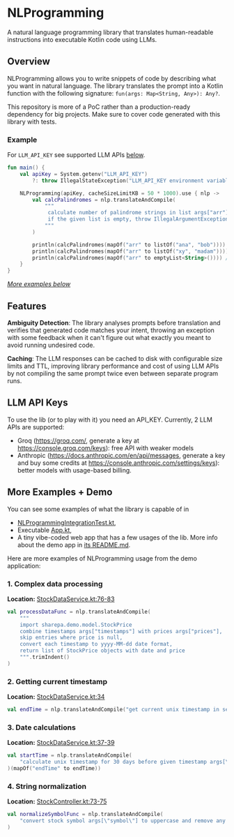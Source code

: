 # NLProgramming

A natural language programming library that translates human-readable instructions into executable Kotlin code using
LLMs.

## Overview

NLProgramming allows you to write snippets of code by describing what you want in natural language. The library
translates the prompt into a Kotlin function with the following signature: `fun(args: Map<String, Any>): Any?`.

This repository is more of a PoC rather than a production-ready dependency for big projects. Make sure to cover code
generated with this library with tests.

### Example

For `LLM_API_KEY` see supported LLM APIs [below](#llm-api-keys).

```kotlin
fun main() {
    val apiKey = System.getenv("LLM_API_KEY")
        ?: throw IllegalStateException("LLM_API_KEY environment variable is required")

    NLProgramming(apiKey, cacheSizeLimitKB = 50 * 1000).use { nlp ->
        val calcPalindromes = nlp.translateAndCompile(
            """
             calculate number of palindrome strings in list args["arr"].
             if the given list is empty, throw IllegalArgumentException
            """
        )

        println(calcPalindromes(mapOf("arr" to listOf("ana", "bob")))) // prints 2
        println(calcPalindromes(mapOf("arr" to listOf("xy", "madam")))) // prints 1
        println(calcPalindromes(mapOf("arr" to emptyList<String>()))) // throws IllegalArgumentException
    }
}
```

*[More examples below](#more-examples--demo)*

## Features

**Ambiguity Detection**: The library analyses prompts before translation and verifies that generated code matches your
intent, throwing an exception with some feedback when it can't figure out what exactly you meant to avoid running
undesired code.

**Caching**: The LLM responses can be cached to disk with configurable size limits and TTL, improving library
performance and cost of using LLM APIs by not compiling the same prompt twice even between separate program runs.

## LLM API Keys

To use the lib (or to play with it) you need an API_KEY. Currently, 2 LLM APIs are supported:

* Groq (https://groq.com/, generate a key at https://console.groq.com/keys): free API with weaker models
* Anthropic (https://docs.anthropic.com/en/api/messages, generate a key and buy some credits
  at https://console.anthropic.com/settings/keys): better models with usage-based billing.

## More Examples + Demo

You can see some examples of what the library is capable of in

* [NLProgrammingIntegrationTest.kt](nlp/src/test/kotlin/sharepa/nlprogramming/NLProgrammingIntegrationTest.kt),
* Executable [App.kt](app/src/main/kotlin/App.kt),
* A tiny vibe-coded web app that has a few usages of the lib. More info about the demo app
  in [its README.md](demo/README.md).

Here are more examples of NLProgramming usage from the demo application:

### 1. Complex data processing

**Location:** [StockDataService.kt:76-83](demo/src/main/kotlin/service/StockDataService.kt#L76-L83)

```kotlin
val processDataFunc = nlp.translateAndCompile(
    """
    import sharepa.demo.model.StockPrice
    combine timestamps args["timestamps"] with prices args["prices"], 
    skip entries where price is null,
    convert each timestamp to yyyy-MM-dd date format,
    return list of StockPrice objects with date and price
    """.trimIndent()
)
```

### 2. Getting current timestamp

**Location:** [StockDataService.kt:34](demo/src/main/kotlin/service/StockDataService.kt#L34)

```kotlin
val endTime = nlp.translateAndCompile("get current unix timestamp in seconds")(emptyMap()) as Long
```

### 3. Date calculations

**Location:** [StockDataService.kt:37-39](demo/src/main/kotlin/service/StockDataService.kt#L37-L39)

```kotlin
val startTime = nlp.translateAndCompile(
    "calculate unix timestamp for 30 days before given timestamp args[\"endTime\"]"
)(mapOf("endTime" to endTime))
```

### 4. String normalization

**Location:** [StockController.kt:73-75](demo/src/main/kotlin/api/StockController.kt#L73-L75)

```kotlin
val normalizeSymbolFunc = nlp.translateAndCompile(
    "convert stock symbol args[\"symbol\"] to uppercase and remove any whitespace"
)
```
